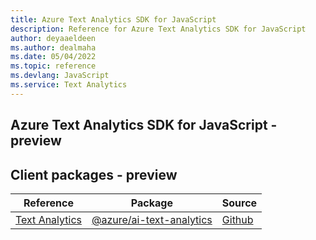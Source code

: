 ```yaml
---
title: Azure Text Analytics SDK for JavaScript
description: Reference for Azure Text Analytics SDK for JavaScript
author: deyaaeldeen
ms.author: dealmaha
ms.date: 05/04/2022
ms.topic: reference
ms.devlang: JavaScript
ms.service: Text Analytics
---
```

## Azure Text Analytics SDK for JavaScript - preview
## Client packages - preview
| Reference | Package | Source |
|---|---|---|
|[Text Analytics](javascript/api/overview/azure/ai-text-analytics-readme)|[@azure/ai-text-analytics](https://www.npmjs.com/package/@azure/ai-text-analytics)|[Github](https://github.com/Azure/azure-sdk-for-js/blob/main/sdk/textanalytics/ai-text-analytics)|

